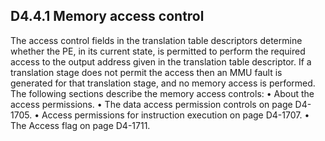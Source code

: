 ## D4.4.1 Memory access control

The access control fields in the translation table descriptors determine whether the PE, in its current state, is permitted to perform the required access to the output address given in the translation table descriptor. If a translation stage does not permit the access then an MMU fault is generated for that translation stage, and no memory access is performed.
The following sections describe the memory access controls:
• About the access permissions.
• The data access permission controls on page D4-1705.
• Access permissions for instruction execution on page D4-1707.
• The Access flag on page D4-1711.
